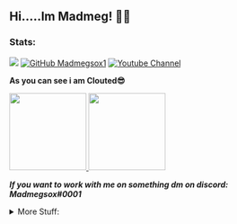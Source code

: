 ## Hi.....Im Madmeg! 🤖🙇 
### Stats:
![](https://komarev.com/ghpvc/?username=Madmegsox1&label=Views&color=ff5050&style=flat-square)
[![GitHub Madmegsox1](https://img.shields.io/github/followers/Madmegsox1?label=follow&style=social)](https://github.com/Madmegsox1)
[![Youtube Channel](https://img.shields.io/badge/-Madmeg-c14438?style=flat-square&logo=Youtube&link=https://www.youtube.com/channel/UCq-zp_4MFBEl8YHDCR2A--g?view_as=subscriber)](https://www.youtube.com/channel/UCq-zp_4MFBEl8YHDCR2A--g?view_as=subscriber)



**As you can see i am Clouted😎**
<a href="https://github.com/Madmegsox1/github-readme-stats">
  <!-- Change the `github-readme-stats.anuraghazra1.vercel.app` to `github-readme-stats.vercel.app`  -->
  <img align="" height="137px" src="https://github-readme-stats.vercel.app/api?username=Madmegsox1&hide_title=true&hide_border=true&show_icons=true&include_all_commits=true&line_height=21&bg_color=0,EC6C6C,FFD479,FFFC79,73FA79&theme=graywhite" />
   <img align="" height="137px" src="https://github-readme-stats.vercel.app/api/top-langs/?username=Madmegsox1&langs_count=8&&hide_title=true&hide_border=true&layout=compact&bg_color=0,73FA79,73FDFF,D783FF&theme=graywhite"/>
</a>




***If you want to work with me on something dm on discord: Madmegsox#0001***

<details>
<summary>
  More Stuff:
</summary>
  
  ### What languages do i know :
| Language      | Details                                                                   |
| ------------- | ------------------------------------------------------------------------- |
| Python | Really good language to start out but can get really advanced as well this is my fav language               |
| Java        | Good languge as its organised and other shit only learnt it coz of mc and Infinity+ |
| NodeJs         | Just used for Java Scrypt command line                                                           |
| Java scrypt         | Epic web language and i used it for a discord bot                                                          |
| C#         | I used this in Unity a lot and to make a custom boot strap                                                        |
| C         | Idk why i know this but its a good advanced language as you can directly r+w to ram                                                         |
| Assembly       | Used for the boot strap                                                       |
| HTML       | Not really a language                                                      |
| CSS      |   Not really a language                                                    |
| Kotlin   | Very good language can be used in a lot of situations  |

***I know most of this from self learning and other stuff*** 


### Active Projects:
| Name      |
| ------------- |
| Prism | 
| Prims injector |
| Prism Installer | 
| Prism Website | 
| Infinity Incursion Bot | 
| Kotlin machine learning rat detector |
 
</details>
